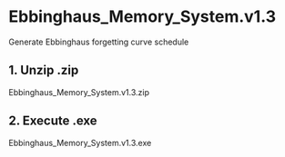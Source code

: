 # Ebbinghaus_Memory_System.v1.3
Generate Ebbinghaus forgetting curve schedule

## 1. Unzip .zip
  Ebbinghaus_Memory_System.v1.3.zip
## 2. Execute .exe
  Ebbinghaus_Memory_System.v1.3.exe

